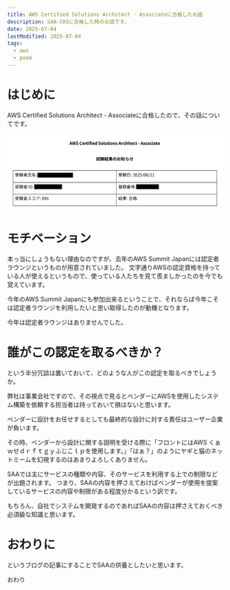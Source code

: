 ```yaml
---
title: AWS Certified Solutions Architect - Associateに合格したお話
description: SAA-C03に合格した時のお話です。
date: 2025-07-04
lastModified: 2025-07-04
tags:
  - aws
  - poem
---
```


# はじめに

AWS Certified Solutions Architect - Associateに合格したので、その話についてです。

![](/img/2025/07-04-saa-c03/saa-c03.png)

# モチベーション

本っ当にしょうもない理由なのですが、去年のAWS Summit Japanには認定者ラウンジというものが用意されていました。
文字通りAWSの認定資格を持っている人が使えるというもので、使っている人たちを見て羨ましかったのを今でも覚えています。

今年のAWS Summit Japanにも参加出来るということで、それならば今年こそは認定者ラウンジを利用したいと思い取得したのが動機となります。

今年は認定者ラウンジはありませんでした。

# 誰がこの認定を取るべきか？

という半分冗談は置いておいて、どのような人がこの認定を取るべきでしょうか。

弊社は事業会社ですので、その視点で見るとベンダーにAWSを使用したシステム構築を依頼する担当者は持っておいて損はないと思います。

ベンダーに設計をお任せするとしても最終的な設計に対する責任はユーザー企業が負います。

その時、ベンダーから設計に関する説明を受ける際に「フロントにはAWS くぁｗせｄｒｆｔｇｙふじこｌｐを使用します。」「はぁ？」のようにヤギと猫のネットミームを幻視するのはあまりよろしくありません。

SAAでは主にサービスの種類や内容、そのサービスを利用する上での制限などが出題されます。
つまり、SAAの内容を押さえておけばベンダーが使用を提案しているサービスの内容や制限がある程度分かるという訳です。

もちろん、自社でシステムを開発するのであればSAAの内容は押さえておくべき必須級な知識と思います。

# おわりに

というブログの記事にすることでSAAの供養としたいと思います。

おわり